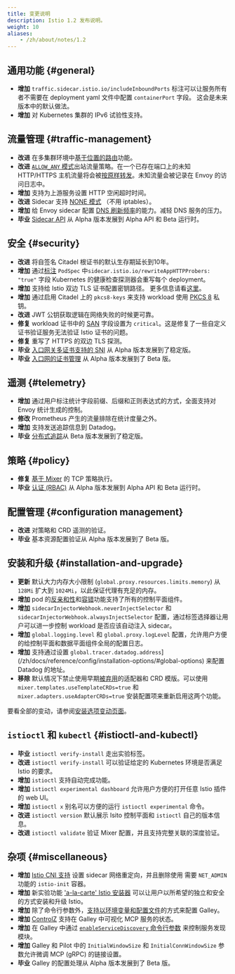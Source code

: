 ```yaml
---
title: 变更说明
description: Istio 1.2 发布说明。
weight: 10
aliases:
    - /zh/about/notes/1.2
---
```


## 通用功能 {#general}

- **增加** `traffic.sidecar.istio.io/includeInboundPorts` 标注可以让服务所有者不需要在 deployment yaml 文件中配置 `containerPort` 字段。 这会是未来版本中的默认做法。
- **增加** 对 Kubernetes 集群的 IPv6 试验性支持。

## 流量管理 {#traffic-management}

- **改进** 在多集群环境中[基于位置的路由](/zh/docs/ops/configuration/traffic-management/locality-load-balancing/)功能。
- **改进** [`ALLOW_ANY` 模式](/zh/docs/reference/config/installation-options/#global-options)出站流量策略。在一个已存在端口上的未知 HTTP/HTTPS 主机流量将会被[按原样转发](/zh/docs/tasks/traffic-management/egress/egress-control/#envoy-passthrough-to-external-services)。未知流量会被记录在 Envoy 的访问日志中。
- **增加** 支持为上游服务设置 HTTP 空闲超时时间。
- **改进** Sidecar 支持 [NONE 模式](/zh/docs/reference/config/networking/sidecar/#CaptureMode) （不用 iptables）。
- **增加** 给 Envoy sidecar 配置 [DNS 刷新频率](/zh/docs/reference/config/installation-options/#global-options)的能力。减轻 DNS 服务的压力。 
- **毕业** [Sidecar API](/zh/docs/reference/config/networking/sidecar/) 从 Alpha 版本发展到 Alpha API 和 Beta 运行时。

## 安全 {#security}

- **改进** 将自签名 Citadel 根证书的默认生存期延长到10年。 
- **增加** 通过[标注](/zh/docs/ops/configuration/mesh/app-health-check/#use-annotations-on-pod) `PodSpec` 中`sidecar.istio.io/rewriteAppHTTPProbers: "true"` 字段 Kubernetes 的健康检查探测器会重写每个 deployment。
- **增加** 支持给 Istio 双边 TLS 证书配置密钥路径。 更多信息请看[这里](https://github.com/istio/istio/issues/11984)。
- **增加** 通过启用 Citadel 上的 `pkcs8-keys` 来支持 workload 使用 [PKCS 8](https://en.wikipedia.org/wiki/PKCS_8) 私钥。 
- **改进** JWT 公钥获取逻辑在网络失败的时候更可靠。
- **修复** workload 证书中的 [SAN](https://tools.ietf.org/html/rfc5280#section-4.2.1.6) 字段设置为 `critical`。这是修复了一些自定义证书验证服务无法验证 Istio 证书的问题。
- **修复** 重写了 HTTPS 的双边 TLS 探测。
- **毕业** [入口网关多证书支持的 SNI](/zh/docs/reference/config/networking/gateway/) 从 Alpha 版本发展到了稳定版。
- **毕业** [入口网的证书管理](/zh/docs/tasks/traffic-management/ingress/secure-ingress-sds/) 从 Alpha 版本发展到了 Beta 版。

## 遥测 {#telemetry}

- **增加** 通过用户标注统计字段前缀、后缀和正则表达式的方式，全面支持对 Envoy 统计生成的控制。
- **修改** Prometheus 产生的流量排除在统计度量之外。
- **增加** 支持发送追踪信息到 Datadog。
- **毕业** [分布式追踪](/zh/docs/tasks/observability/distributed-tracing/)从 Beta 版本发展到了稳定版。

## 策略 {#policy}

- **修复** [基于 Mixer](https://github.com/istio/istio/issues/13868) 的 TCP 策略执行。
- **毕业** [认证 (RBAC)](/zh/docs/reference/config/security/istio.rbac.v1alpha1/) 从 Alpha 版本发展到 Alpha API 和 Beta 运行时。

## 配置管理 {#configuration management}

- **改进** 对策略和 CRD 遥测的验证。
- **毕业** 基本资源配置验证从 Alpha 版本发展到了 Beta 版。

## 安装和升级 {#installation-and-upgrade}

- **更新** 默认大力内存大小限制 (`global.proxy.resources.limits.memory`) 从 `128Mi` 扩大到 `1024Mi`，以此保证代理有充足的内存。
- **增加** pod 的[反亲和性](https://kubernetes.io/docs/concepts/configuration/assign-pod-node/#affinity-and-anti-affinity)和[容错](https://kubernetes.io/docs/concepts/configuration/taint-and-toleration/)功能支持了所有的控制平面组件。
- **增加** `sidecarInjectorWebhook.neverInjectSelector` 和 `sidecarInjectorWebhook.alwaysInjectSelector` 配置，通过标签选择器让用户可以进一步控制 workload 是否应该自动注入 sidecar。
- **增加** `global.logging.level` 和 `global.proxy.logLevel` 配置，允许用户方便的给控制平面和数据平面组件全局的配置日志。
- **增加** 支持通过设置 `global.tracer.datadog.address`](/zh/docs/reference/config/installation-options/#global-options) 来配置 Datadog 的地址。
- **移除** 默认情况下禁止使用早期[被弃用]( https://discuss.istio.io/t/deprecation-notice-custom-mixer-adapter-crds/2055)的适配器和 CRD 模版。可以使用 `mixer.templates.useTemplateCRDs=true` 和 `mixer.adapters.useAdapterCRDs=true` 安装配置项来重新启用这两个功能。

要看全部的变动，请参阅[安装选项变动页面](/zh/news/releases/1.2.x/announcing-1.2/helm-changes/)。 

## `istioctl` 和 `kubectl` {#istioctl-and-kubectl}

- **毕业** `istioctl verify-install` 走出实验标签。
- **改进** `istioctl verify-install` 可以验证给定的 Kubernetes 环境是否满足 Istio 的要求。
- **增加** `istioctl` 支持自动完成功能。
- **增加** `istioctl experimental dashboard` 允许用户方便的打开任意 Istio 插件的 web UI。
- **增加** `istioctl x` 别名可以方便的运行 `istioctl experimental` 命令。
- **改进** `istioctl version` 默认展示 Isito 控制平面和 `istioctl` 自己的版本信息。
- **改进** `istioctl validate` 验证 Mixer 配置，并且支持完整关联的深度验证。

## 杂项 {#miscellaneous}

- **增加** [Istio CNI 支持](/zh/docs/setup/additional-setup/cni/) 设置 sidecar 网络重定向，并且删除使用 需要 `NET_ADMIN` 功能的 `istio-init` 容器。
- **增加** 新实验功能 ['a-la-carte' Istio 安装器](https://github.com/istio/installer/wiki) 可以让用户以所希望的独立和安全的方式安装和升级 Istio。
- **增加** 除了命令行参数外，[支持以环境变量和配置文件](https://docs.google.com/document/d/1M-qqBMNbhbAxl3S_8qQfaeOLAiRqSBpSgfWebFBRuu8/edit)的方式来配置 Galley。
- **增加** [ControlZ](/zh/docs/ops/diagnostic-tools/controlz/) 支持在 Galley 中可视化 MCP 服务的状态。
- **增加** 在 Galley 中通过 [`enableServiceDiscovery` 命令行参数](/zh/docs/reference/commands/galley/#galley-server) 来控制服务发现模块。
- **增加** Galley 和 Pilot 中的 `InitialWindowSize` 和 `InitialConnWindowSize` 参数允许微调 MCP (gRPC) 的链接设置。
- **毕业** Galley 的配置处理从 Alpha 版本发展到了 Beta 版。
